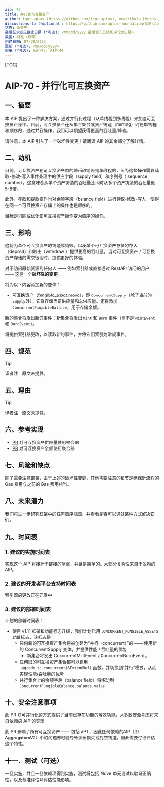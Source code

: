 ```yaml
---
aip: 70
title: 并行化可互换资产
author: igor-aptos (https://github.com/igor-aptos), vusirikala (https://github.com/vusirikala)
discussions-to (*optional): https://github.com/aptos-foundation/AIPs/issues/209
状态: 审查中
最后征求意见截止日期 (*可选): <mm/dd/yyyy 最后留下反馈和评论的日期>
类型: 标准（框架）
创建日期: 07/20/2023
更新 (*可选): <mm/dd/yyyy>
需要 (*可选): AIP-47, AIP-44
---
```


[TOC]

# AIP-70 - 并行化可互换资产

## 一、摘要

本 AIP 提出了一种解决方案，通过并行化过程（从单线程到多线程）来加速可互换资产操作。目前，可互换资产在从单个集合或资产铸造（minting）时是单线程和顺序的，通过并行操作，我们可以期望获得更高的吞吐量/峰值。

请注意，本 AIP 引入了一个破坏性变更！请阅读 AIP 的其余部分了解详情。



## 二、动机

目前，可互换资产在可互换资产内的铸币和销毁是单线程的，因为这些操作需要读取-修改-写入事件处理中的供应字段（supply field）和序列号（ sequence number）。这意味着从单个资产铸造的吞吐量比同时从多个资产铸造的吞吐量低5-8倍。

此外，存款和提款操作也对余额字段（balance field）进行读取-修改-写入，使得在同一个可互换资产存储上的操作也是顺序的。

目标是消除或优化使可互换资产操作变为顺序的操作。



## 三、影响

这将为单个可互换资产的铸造或销毁，以及单个可互换资产存储的存入（deposit）和取出（withdraw ）提供更高的吞吐量，当对可互换资产 / 可互换资产存储的需求很高时，提供更好的体验。

对于访问原始资源的任何人 —— 例如索引器或直接通过 RestAPI 访问的用户 —— 这是一个**破坏性的变更**。

将为以下内容添加新的变体：
- 可互换资产（[fungible_asset.move](https://github.com/aptos-labs/aptos-core/blob/main/aptos-move/framework/aptos-framework/sources/fungible_asset.move)），即 `ConcurrentSupply`（除了当前的 `Supply`外），它将存储当前供应量和总供应量。还将添加 `ConcurrentFungibleBalance`，用于存储余额。

新的集合将发出新的事件：新集合将发出 `Mint` 和 `Burn` 事件（而不是 `MintEvent` 和 `BurnEvent`）。

将提供索引器更改，以读取新的事件，并将它们索引为常规事件。





## 四、规范

> [!TIP]
>
> 译者注：原文未提供。

## 五、理由

> [!TIP]
>
> 译者注：原文未提供。

## 六、参考实现

- [PR](https://github.com/aptos-labs/aptos-core/pull/9972) 对可互换资产供应量使用聚合器
- [PR](https://github.com/aptos-labs/aptos-core/pull/11183) 对可互换资产余额使用聚合器



## 七、风险和缺点

除了需要注意部署，由于上述的破坏性变更，其他需要注意的细节是确保新流程的 Gas 费用与之前的 Gas 费用相当。



## 八、未来潜力

我们将进一步研究框架中的任何顺序瓶颈，并看看是否可以通过某种方式解决它们。



## 九、时间表

### 1. 建议的实施时间表

实现这个 AIP 将接近于链接的草案，并且是简单的。大部分复杂性来自于依赖的 AIP。

### 2. 建议的开发者平台支持时间表

索引器的更改正在开发中

### 3. 建议的部署时间表

计划的部署时间表：
- 使用 v1.11 框架和功能标志升级，我们计划启用 `CONCURRENT_FUNGIBLE_ASSETS` 功能标志，该标志将：
  - 任何新的可互换资产集合将被创建为“并行（concurrent）”的 —— 使用新的 ConcurrentSupply 变体，并提供性能 / 吞吐量的优势
    - 新集合将发出 ConcurrentMintEvent / ConcurrentBurnEvent 。
  - 任何旧的可互换资产集合都可以调用 `upgrade_to_concurrent(&ExtendRef)` 函数，并切换到“并行”模式，从而实现性能/吞吐量的优势
  - 并行集合上的余额字段（balance field）将移动到 `ConcurrentFungibleBalance.balance.value`

## 十、安全注意事项

此 PR 以可并行化的方式提供了当前已存在功能的等效功能，大多数安全考虑将来自依赖的 AIP 的实现

此 PR 影响了所有可互换资产 —— 包括 APT，因此任何依赖的AIP（即AggregatorsV2）中的问题都可能导致资金损失或凭空铸造，因此需要仔细评估这个特性。



## 十一、测试（可选）

一旦实施，并且一旦依赖项得到实施，测试将包括 Move 单元测试以验证正确性，以及基准评估以评估性能影响。